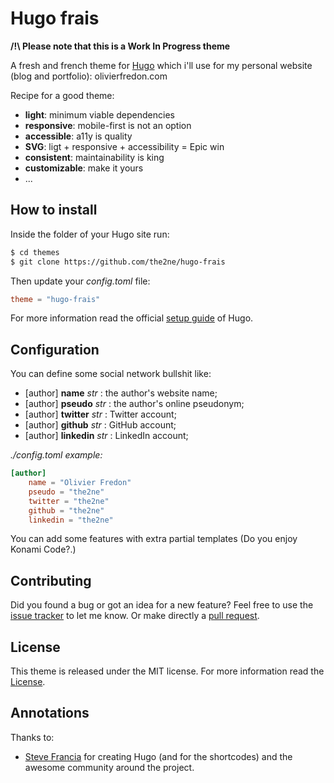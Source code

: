 # Hugo frais

**/!\ Please note that this is a Work In Progress theme**

A fresh and french theme for [Hugo](//gohugo.io/) which i'll use for my personal website (blog and portfolio): olivierfredon.com

Recipe for a good theme:
- **light**: minimum viable dependencies
- **responsive**: mobile-first is not an option
- **accessible**: a11y is quality
- **SVG**: ligt + responsive + accessibility = Epic win
- **consistent**: maintainability is king
- **customizable**: make it yours
- ...

## How to install

Inside the folder of your Hugo site run:

```sh
$ cd themes
$ git clone https://github.com/the2ne/hugo-frais
```

Then update your _config.toml_ file:

```toml
theme = "hugo-frais"
```

For more information read the official [setup guide](//gohugo.io/overview/installing/) of Hugo.


## Configuration

You can define some social network bullshit like:
- [author] **name** *str* : the author's website name;
- [author] **pseudo** *str* : the author's online pseudonym;
- [author] **twitter** *str* : Twitter account;
- [author] **github** *str* : GitHub account;
- [author] **linkedin** *str* : LinkedIn account;

_./config.toml example:_
```toml
[author]
    name = "Olivier Fredon"
    pseudo = "the2ne"
    twitter = "the2ne"
    github = "the2ne"
    linkedin = "the2ne"
```

You can add some features with extra partial templates (Do you enjoy Konami Code?.)

## Contributing

Did you found a bug or got an idea for a new feature? Feel free to use the [issue tracker](//github.com/the2ne/hugo-frais/issues) to let me know. Or make directly a [pull request](//github.com/the2ne/hugo-frais/pulls).


## License

This theme is released under the MIT license. For more information read the [License](//github.com/the2ne/hugo-frais/blob/master/LICENSE.md).


## Annotations

Thanks to:
- [Steve Francia](//github.com/spf13) for creating Hugo (and for the shortcodes) and the awesome community around the project.
